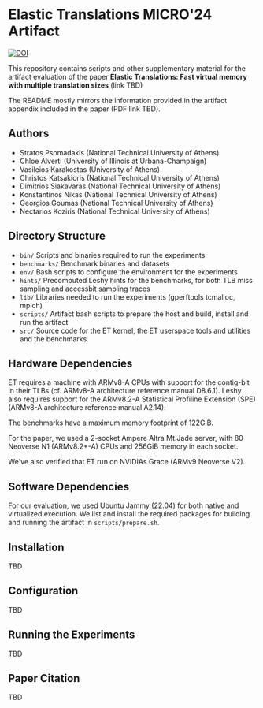 Elastic Translations MICRO'24 Artifact
======================================

[![DOI](https://zenodo.org/badge/836329268.svg)](https://zenodo.org/doi/10.5281/zenodo.13327363)

This repository contains scripts and other supplementary material for the artifact evaluation of the paper 
**Elastic Translations: Fast virtual memory with multiple translation sizes** (link TBD)

The README mostly mirrors the information provided in the artifact appendix
included in the paper (PDF link TBD).

Authors
-------
 
 * Stratos Psomadakis (National Technical University of Athens)
 * Chloe Alverti (University of Illinois at Urbana-Champaign)
 * Vasileios Karakostas (University of Athens)
 * Christos Katsakioris (National Technical University of Athens)
 * Dimitrios Siakavaras (National Technical University of Athens)
 * Konstantinos Nikas (National Technical University of Athens)
 * Georgios Goumas (National Technical University of Athens)
 * Nectarios Koziris (National Technical University of Athens)

Directory Structure
-------------------

 * `bin/` Scripts and binaries required to run the experiments
 * `benchmarks/` Benchmark binaries and datasets
 * `env/` Bash scripts to configure the environment for the experiments
 * `hints/` Precomputed Leshy hints for the benchmarks, for both TLB miss sampling and accessbit sampling traces
 * `lib/` Libraries needed to run the experiments (gperftools tcmalloc, mpich)
 * `scripts/` Artifact bash scripts to prepare the host and build, install and run the artifact
 * `src/` Source code for the ET kernel, the ET userspace tools and utilities and the benchmarks.

Hardware Dependencies
---------------------
ET requires a machine with ARMv8-A CPUs with support for the contig-bit in 
their TLBs (cf.  ARMv8-A architecture reference manual D8.6.1). Leshy also
requires support for the ARMv8.2-A Statistical Profiline Extension (SPE)
(ARMv8-A architecture reference manual A2.14).

The benchmarks have a maximum memory footprint of 122GiB. 

For the paper, we used a 2-socket Ampere Altra Mt.Jade server, 
with 80 Neoverse N1 (ARMv8.2+-A) CPUs and 256GiB memory in each socket.

We've also verified that ET run on NVIDIAs Grace (ARMv9 Neoverse V2).

Software Dependencies
---------------------
For our evaluation, we used Ubuntu Jammy (22.04) for both native and
virtualized execution. We list and install the required packages for building
and running the artifact in `scripts/prepare.sh`.

Installation
------------
TBD

Configuration
-------------
TBD

Running the Experiments
-----------------------
TBD

Paper Citation
--------------
TBD
